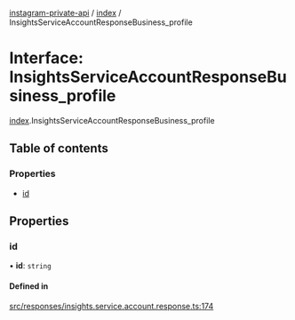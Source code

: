 [instagram-private-api](../../README.md) / [index](../../modules/index.md) / InsightsServiceAccountResponseBusiness_profile

# Interface: InsightsServiceAccountResponseBusiness\_profile

[index](../../modules/index.md).InsightsServiceAccountResponseBusiness_profile

## Table of contents

### Properties

- [id](InsightsServiceAccountResponseBusiness_profile.md#id)

## Properties

### id

• **id**: `string`

#### Defined in

[src/responses/insights.service.account.response.ts:174](https://github.com/Nerixyz/instagram-private-api/blob/0e0721c/src/responses/insights.service.account.response.ts#L174)

